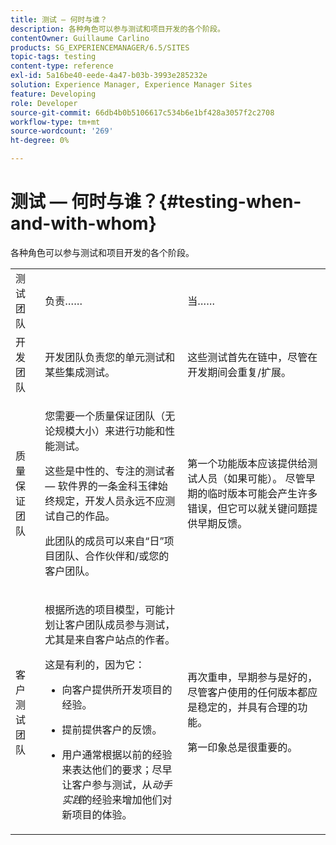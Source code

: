 ```yaml
---
title: 测试 — 何时与谁？
description: 各种角色可以参与测试和项目开发的各个阶段。
contentOwner: Guillaume Carlino
products: SG_EXPERIENCEMANAGER/6.5/SITES
topic-tags: testing
content-type: reference
exl-id: 5a16be40-eede-4a47-b03b-3993e285232e
solution: Experience Manager, Experience Manager Sites
feature: Developing
role: Developer
source-git-commit: 66db4b0b5106617c534b6e1bf428a3057f2c2708
workflow-type: tm+mt
source-wordcount: '269'
ht-degree: 0%

---
```


# 测试 — 何时与谁？{#testing-when-and-with-whom}

各种角色可以参与测试和项目开发的各个阶段。

<table>
 <tbody>
  <tr>
   <td>测试团队</td>
   <td>负责…… </td>
   <td>当……</td>
  </tr>
  <tr>
   <td>开发团队</td>
   <td>开发团队负责您的单元测试和某些集成测试。</td>
   <td>这些测试首先在链中，尽管在开发期间会重复/扩展。</td>
  </tr>
  <tr>
   <td>质量保证团队</td>
   <td><p>您需要一个质量保证团队（无论规模大小）来进行功能和性能测试。</p> <p>这些是中性的、专注的测试者 — 软件界的一条金科玉律始终规定，开发人员永远不应测试自己的作品。</p> <p>此团队的成员可以来自“日”项目团队、合作伙伴和/或您的客户团队。</p> </td>
   <td><p>第一个功能版本应该提供给测试人员（如果可能）。 尽管早期的临时版本可能会产生许多错误，但它可以就关键问题提供早期反馈。</p> </td>
  </tr>
  <tr>
   <td>客户测试团队</td>
   <td><p>根据所选的项目模型，可能计划让客户团队成员参与测试，尤其是来自客户站点的作者。</p> <p>这是有利的，因为它：</p>
    <ul>
     <li><p>向客户提供所开发项目的经验。</p> </li>
     <li><p>提前提供客户的反馈。</p> </li>
     <li><p>用户通常根据以前的经验来表达他们的要求；尽早让客户参与测试，从<i>动手实践</i>的经验来增加他们对新项目的体验。</p> </li>
    </ul> </td>
   <td><p>再次重申，早期参与是好的，尽管客户使用的任何版本都应是稳定的，并具有合理的功能。</p> <p>第一印象总是很重要的。</p> </td>
  </tr>
 </tbody>
</table>
